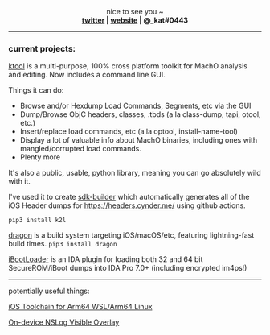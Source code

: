 

<p align="center">
  nice to see you ~
  <br>
  <strong>
    <a href="https://twitter.com/arm64e">twitter</a> | 
    <a href="https://cynder.me/">website</a> | 
    @_kat#0443 
  </strong>
</p>

---

### current projects:

[ktool](https://github.com/cxnder/ktool) is a multi-purpose, 100% cross platform toolkit for MachO analysis and editing. Now includes a command line GUI.

Things it can do:
* Browse and/or Hexdump Load Commands, Segments, etc via the GUI
* Dump/Browse ObjC headers, classes, .tbds (a la class-dump, tapi, otool, etc.)
* Insert/replace load commands, etc (a la optool, install-name-tool)
* Display a lot of valuable info about MachO binaries, including ones with mangled/corrupted load commands.
* Plenty more

It's also a public, usable, python library, meaning you can go absolutely wild with it.

I've used it to create [sdk-builder](https://github.com/cxnder/sdk-builder) which automatically generates all of the iOS Header dumps for https://headers.cynder.me/ using github actions.

`pip3 install k2l`

[dragon](https://dragon.krit.me/) is a build system targeting iOS/macOS/etc, featuring lightning-fast build times. `pip3 install dragon`

[iBootLoader](https://github.com/cxnder/iBootLoader) is an IDA plugin for loading both 32 and 64 bit SecureROM/iBoot dumps into IDA Pro 7.0+ (including encrypted im4ps!)

---

potentially useful things:

[iOS Toolchain for Arm64 WSL/Arm64 Linux](https://github.com/cxnder/llvm-project-1/releases/tag/10.0.0-arm64)

[On-device NSLog Visible Overlay](https://github.com/cxnder/log-overlay)


